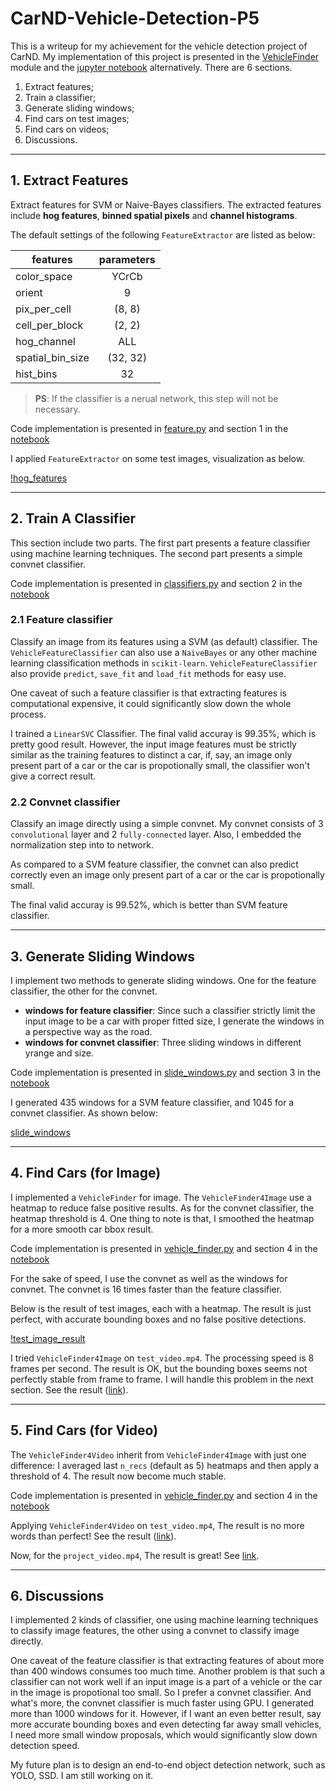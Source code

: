 # CarND-Vehicle-Detection-P5
This is a writeup for my achievement for the vehicle detection project of CarND. My implementation of this project is presented in the [VehicleFinder](VehicleFinder) module and the [jupyter notebook](CarND-Vehicle-Detection-P5.ipynb) alternatively. There are 6 sections. 

1. Extract features;
2. Train a classifier;
3. Generate sliding windows;
4. Find cars on test images;
5. Find cars on videos;
6. Discussions.

---
## 1. Extract Features

Extract features for SVM or Naive-Bayes classifiers. The extracted features include **hog features**, **binned spatial pixels** and **channel histograms**. 

The default settings of the following `FeatureExtractor` are listed as below:

| features      | parameters  |
| --------------- |:-----------:|
| color_space    |   YCrCb   |
| orient       |   9      |
| pix_per_cell   |  (8, 8)    |
| cell_per_block  |  (2, 2)    |
| hog_channel    |    ALL    |
| spatial_bin_size| (32, 32)   |
| hist_bins     |   32     |

>**PS**: If the classifier is a nerual network, this step will not be necessary.

 Code implementation is presented in [feature.py](VehicleFinder/feature.py) and section 1 in the [notebook](CarND-Vehicle-Detection-P5.ipynb)
 
 I applied `FeatureExtractor` on some test images, visualization as below.
 
 [!hog_features](output_images/hog_features.png)
 
 ---
 ## 2. Train A Classifier

This section include two parts. The first part presents a feature classifier using machine learning techniques. The second part presents a simple convnet classifier.

Code implementation is presented in [classifiers.py](VehicleFinder/classifiers.py) and section 2 in the [notebook](CarND-Vehicle-Detection-P5.ipynb)

### 2.1 Feature classifier

Classify an image from its features using a SVM (as default) classifier. The `VehicleFeatureClassifier` can also use a `NaiveBayes` or any other machine learning classification methods in `scikit-learn`. `VehicleFeatureClassifier` also provide `predict`, `save_fit` and `load_fit` methods for easy use. 

One caveat of such a feature classifier is that extracting features is computational expensive, it could significantly slow down the whole process.

I trained a `LinearSVC` Classifier. The final valid accuray is 99.35%, which is pretty good result. However, the input image features must be strictly similar as the training features to distinct a car, if, say, an image only present part of a car or the car is propotionally small, the classifier won't give a correct result.

### 2.2 Convnet classifier

Classify an image directly using a simple convnet. My convnet consists of 3 `convolutional` layer and 2 `fully-connected` layer. Also, I embedded the normalization step into to network.

As compared to a SVM feature classifier, the convnet can also predict correctly even an image only present part of a car or the car is propotionally small.

The final valid accuray is 99.52%, which is better than SVM feature classifier.

---
## 3. Generate Sliding Windows

I implement two methods to generate sliding windows. One for the feature classifier, the other for the convnet.

- **windows for feature classifier**: Since such a classifier strictly limit the input image to be a car with proper fitted size, I generate the windows in a perspective way as the road.
- **windows for convnet classifier**: Three sliding windows in different yrange and size.

Code implementation is presented in [slide_windows.py](VehicleFinder/slide_windows.py) and section 3 in the [notebook](CarND-Vehicle-Detection-P5.ipynb)

I generated 435 windows for a SVM feature classifier, and 1045 for a convnet classifier. As shown below:

[slide_windows](output_images/slide_windows.png)


---
## 4. Find Cars (for Image)

I implemented a `VehicleFinder` for image. The `VehicleFinder4Image` use a heatmap to reduce false positive results. As for the convnet classifier, the heatmap threshold is 4. One thing to note is that, I smoothed the heatmap for a more smooth car bbox result.

Code implementation is presented in [vehicle_finder.py](VehicleFinder/vehicle_finder.py) and section 4 in the [notebook](CarND-Vehicle-Detection-P5.ipynb)

For the sake of speed, I use the convnet as well as the windows for convnet. The convnet is 16 times faster than the feature classifier.

Below is the result of test images, each with a heatmap. The result is just perfect, with accurate bounding boxes and no false positive detections.

[!test_image_result](output_images/test_images_result.png)

I tried `VehicleFinder4Image` on `test_video.mp4`. The processing speed is 8 frames per second. The result is OK, but the bounding boxes seems not perfectly stable from frame to frame. I will handle this problem in the next section. See the result ([link](test_video_out_0.mp4)).


---
## 5. Find Cars (for Video)

The `VehicleFinder4Video` inherit from `VehicleFinder4Image` with just one difference: I averaged last `n_recs` (default as 5) heatmaps and then apply a threshold of 4. The result now become much stable.

Code implementation is presented in [vehicle_finder.py](VehicleFinder/vehicle_finder.py) and section 4 in the [notebook](CarND-Vehicle-Detection-P5.ipynb)

Applying `VehicleFinder4Video` on `test_video.mp4`, The result is no more words than perfect! See the result ([link](test_video_out.mp4)).

Now, for the `project_video.mp4`, The result is great! See [link](project_video_out.mp4).

---
## 6. Discussions

I implemented 2 kinds of classifier, one using machine learning techniques to classify image features, the other using a convnet to classify image directly. 

One caveat of the feature classifier is that extracting features of about more than 400 windows consumes too much time. Another problem is that such a classifier can not work well if an input image is a part of a vehicle or the car in the image is propotional too small. So I prefer a convnet classifier. And what's more, the convnet classifier is much faster using GPU. I generated more than 1000 windows for it. However, if I want an even better result, say more accurate bounding boxes and even detecting far away small vehicles, I need more small window proposals, which would significantly slow down detection speed.

My future plan is to design an end-to-end object detection network, such as YOLO, SSD. I am still working on it.
